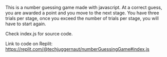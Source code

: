 This is a number guessing game made with javascript. At a correct guess, you are awarded a point and you move to the next stage. You have three trials per stage, once you exceed the number of trials per stage, you will have to start again.

Check index.js for source code.

Link to code on Replit: https://replit.com/@techjuggernaut/numberGuessingGame#index.js
